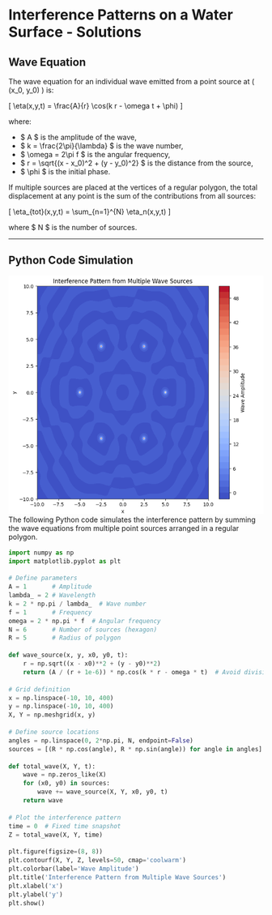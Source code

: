 # **Interference Patterns on a Water Surface - Solutions**

## **Wave Equation**
The wave equation for an individual wave emitted from a point source at \( (x_0, y_0) \) is:

\[
\eta(x,y,t) = \frac{A}{r} \cos(k r - \omega t + \phi)
\]

where:  
- $ A $ is the amplitude of the wave,  
- $ k = \frac{2\pi}{\lambda} $ is the wave number,  
- $ \omega = 2\pi f $ is the angular frequency,  
- $ r = \sqrt{(x - x_0)^2 + (y - y_0)^2} $ is the distance from the source,  
- $ \phi $ is the initial phase.  

If multiple sources are placed at the vertices of a regular polygon, the total displacement at any point is the sum of the contributions from all sources:

\[
\eta_{tot}(x,y,t) = \sum_{n=1}^{N} \eta_n(x,y,t)
\]

where $ N $ is the number of sources.

---

## **Python Code Simulation**
![](image-3.png)
The following Python code simulates the interference pattern by summing the wave equations from multiple point sources arranged in a regular polygon.

```python
import numpy as np
import matplotlib.pyplot as plt

# Define parameters
A = 1       # Amplitude
lambda_ = 2 # Wavelength
k = 2 * np.pi / lambda_  # Wave number
f = 1       # Frequency
omega = 2 * np.pi * f  # Angular frequency
N = 6       # Number of sources (hexagon)
R = 5       # Radius of polygon

def wave_source(x, y, x0, y0, t):
    r = np.sqrt((x - x0)**2 + (y - y0)**2)
    return (A / (r + 1e-6)) * np.cos(k * r - omega * t)  # Avoid division by zero

# Grid definition
x = np.linspace(-10, 10, 400)
y = np.linspace(-10, 10, 400)
X, Y = np.meshgrid(x, y)

# Define source locations
angles = np.linspace(0, 2*np.pi, N, endpoint=False)
sources = [(R * np.cos(angle), R * np.sin(angle)) for angle in angles]

def total_wave(X, Y, t):
    wave = np.zeros_like(X)
    for (x0, y0) in sources:
        wave += wave_source(X, Y, x0, y0, t)
    return wave

# Plot the interference pattern
time = 0  # Fixed time snapshot
Z = total_wave(X, Y, time)

plt.figure(figsize=(8, 8))
plt.contourf(X, Y, Z, levels=50, cmap='coolwarm')
plt.colorbar(label='Wave Amplitude')
plt.title('Interference Pattern from Multiple Wave Sources')
plt.xlabel('x')
plt.ylabel('y')
plt.show()
